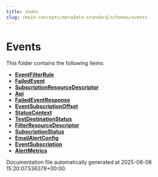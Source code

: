 ```yaml
---
title: index
slug: /main-concepts/metadata-standard/schemas/events
---
```


# Events

This folder contains the following items:

- [**EventFilterRule**](/main-concepts/metadata-standard/schemas/events/eventfilterrule)
- [**FailedEvent**](/main-concepts/metadata-standard/schemas/events/failedevent)
- [**SubscriptionResourceDescriptor**](/main-concepts/metadata-standard/schemas/events/subscriptionresourcedescriptor)
- [**Api**](/main-concepts/metadata-standard/schemas/events/api)
- [**FailedEventResponse**](/main-concepts/metadata-standard/schemas/events/failedeventresponse)
- [**EventSubscriptionOffset**](/main-concepts/metadata-standard/schemas/events/eventsubscriptionoffset)
- [**StatusContext**](/main-concepts/metadata-standard/schemas/events/statuscontext)
- [**TestDestinationStatus**](/main-concepts/metadata-standard/schemas/events/testdestinationstatus)
- [**FilterResourceDescriptor**](/main-concepts/metadata-standard/schemas/events/filterresourcedescriptor)
- [**SubscriptionStatus**](/main-concepts/metadata-standard/schemas/events/subscriptionstatus)
- [**EmailAlertConfig**](/main-concepts/metadata-standard/schemas/events/emailalertconfig)
- [**EventSubscription**](/main-concepts/metadata-standard/schemas/events/eventsubscription)
- [**AlertMetrics**](/main-concepts/metadata-standard/schemas/events/alertmetrics)


Documentation file automatically generated at 2025-08-08 15:20:07.536378+00:00.
